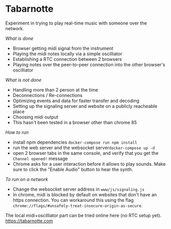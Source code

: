 # Tabarnotte

Experiment in trying to play real-time music with someone over the network.

*What is done*  
- Browser getting midi signal from the instrument
- Playing the midi notes locally via a simple oscilliator
- Establishing a RTC connection between 2 browsers
- Playing notes over the peer-to-peer connection into the other browser's oscilliator

*What is not done*  
- Handling more than 2 person at the time
- Deconnections / Re-connections
- Optimizing events and data for faster transfer and decoding
- Setting up the signaling server and website on a publicly reacheable place
- Choosing midi output
- This hasn't been tested in a browser other than chrome 85

*How to run*  
- install npm dependencies `docker-compose run npm install`
- run the web server and the websocket server`docker-compose up -d`
- open 2 browser tabs in the same console, and verify that you get the `Channel opened!` message
- Chrome asks for a user interaction before it allows to play sounds. Make sure to click the "Enable Audio" button to hear the synth.

*To run on a network*  
- Change the websocket server address in `www/js/signaling.js`
- In chrome, midi is blocked by default on websites that don't have an https connection. You can workaround this using the flag `chrome://flags/#unsafely-treat-insecure-origin-as-secure`.


The local midi+oscilliator part can be tried online here (no RTC setup yet).
https://tabarnotte.com

